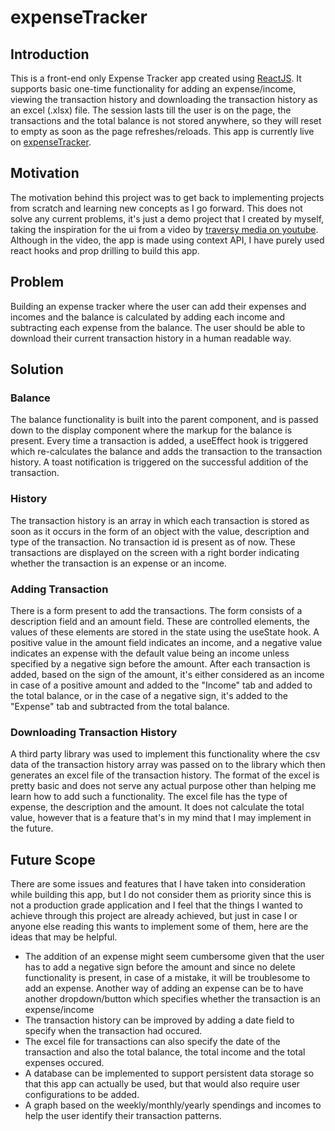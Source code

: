 # expenseTracker

## Introduction
  This is a front-end only Expense Tracker app created using [ReactJS](https://reactjs.org/). It supports basic one-time functionality for adding an expense/income, viewing the transaction history and downloading the transaction history as an excel (.xlsx) file. The session lasts till the user is on the page, the transactions and the total balance is not stored anywhere, so they will reset to empty as soon as the page refreshes/reloads. This app is currently live on [expenseTracker](https://expensetrackerlalit.netlify.app/).

## Motivation
  The motivation behind this project was to get back to implementing projects from scratch and learning new concepts as I go forward. This does not solve any current problems, it's just a demo project that I created by myself, taking the inspiration for the ui from a video by [traversy media on youtube](https://www.youtube.com/watch?v=XuFDcZABiDQ). Although in the video, the app is made using context API, I have purely used react hooks and prop drilling to build this app. 

## Problem
  Building an expense tracker where the user can add their expenses and incomes and the balance is calculated by adding each income and subtracting each expense from the balance. The user should be able to download their current transaction history in a human readable way. 

## Solution
### Balance
The balance functionality is built into the parent component, and is passed down to the display component where the markup for the balance is present. Every time a transaction is added, a useEffect hook is triggered which re-calculates the balance and adds the transaction to the transaction history. A toast notification is triggered on the successful addition of the transaction.

### History
The transaction history is an array in which each transaction is stored as soon as it occurs in the form of an object with the value, description and type of the transaction. No transaction id is present as of now. These transactions are displayed on the screen with a right border indicating whether the transaction is an expense or an income. 

### Adding Transaction
There is a form present to add the transactions. The form consists of a description field and an amount field. These are controlled elements, the values of these elements are stored in the state using the useState hook. A positive value in the amount field indicates an income, and a negative value indicates an expense with the default value being an income unless specified by a negative sign before the amount. After each transaction is added, based on the sign of the amount, it's either considered as an income in case of a positive amount and added to the "Income" tab and added to the total balance, or in the case of a negative sign, it's added to the "Expense" tab and subtracted from the total balance.

### Downloading Transaction History
A third party library was used to implement this functionality where the csv data of the transaction history array was passed on to the library which then generates an excel file of the transaction history. The format of the excel is pretty basic and does not serve any actual purpose other than helping me learn how to add such a functionality. The excel file has the type of expense, the description and the amount. It does not calculate the total value, however that is a feature that's in my mind that I may implement in the future.

## Future Scope
  There are some issues and features that I have taken into consideration while building this app, but I do not consider them as priority since this is not a production grade application and I feel that the things I wanted to achieve through this project are already achieved, but just in case I or anyone else reading this wants to implement some of them, here are the ideas that may be helpful.
  * The addition of an expense might seem cumbersome given that the user has to add a negative sign before the amount and since no delete functionality is present, in case of a mistake, it will be troublesome to add an expense. Another way of adding an expense can be to have another dropdown/button which specifies whether the transaction is an expense/income
  * The transaction history can be improved by adding a date field to specify when the transaction had occured. 
  * The excel file for transactions can also specify the date of the transaction and also the total balance, the total income and the total expenses occured.
  * A database can be implemented to support persistent data storage so that this app can actually be used, but that would also require user configurations to be added.
  * A graph based on the weekly/monthly/yearly spendings and incomes to help the user identify their transaction patterns.

